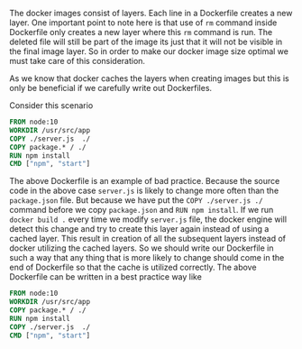 The docker images consist of layers. Each line in a Dockerfile creates a new layer. One important point to note here is that use of `rm` command inside Dockerfile only creates a new layer where this `rm` command is run. The deleted file will still be part of the image its just that it will not be visible in the final image layer. So in order to make our docker image size optimal we must take care of this consideration.

As we know that docker caches the layers when creating images but this is only be beneficial if we carefully write out Dockerfiles. 

Consider this scenario

```Dockerfile
FROM node:10
WORKDIR /usr/src/app
COPY ./server.js  ./
COPY package.* / ./
RUN npm install
CMD ["npm", "start"]
```

The above Dockerfile is an example of bad practice. Because the source code in the above case `server.js` is likely to change more often than the `package.json` file. But because we have put the `COPY ./server.js ./` command before we copy `package.json` and `RUN npm install`. If we run `docker build .` every time we modify `server.js` file, the docker engine will detect this change and try to create this layer again instead of using a cached layer. This result in creation of all the subsequent layers instead of docker utilizing the cached layers. So we should write our Dockerfile in such a way that any thing that is more likely to change should come in the end of Dockerfile so that the cache is utilized correctly. The above Dockerfile can be written in a best practice way like

```Dockerfile
FROM node:10
WORKDIR /usr/src/app
COPY package.* / ./
RUN npm install
COPY ./server.js  ./
CMD ["npm", "start"]
```